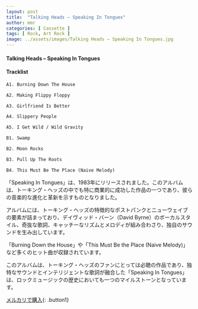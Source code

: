 ```yaml
---
layout: post
title:  "Talking Heads – Speaking In Tongues"
author: mmr
categories: [ Cassette ]
tags: [ Rock, Art Rock ]
image: ../assets/images/Talking Heads – Speaking In Tongues.jpg
---
```


#### Talking Heads – Speaking In Tongues

#### Tracklist
```md
A1. Burning Down The House

A2. Making Flippy Floppy

A3. Girlfriend Is Better

A4. Slippery People

A5. I Get Wild / Wild Gravity

B1. Swamp

B2. Moon Rocks

B3. Pull Up The Roots

B4. This Must Be The Place (Naive Melody)
```

「Speaking In Tongues」は、1983年にリリースされました。このアルバムは、トーキング・ヘッズの中でも特に商業的に成功した作品の一つであり、彼らの音楽的な進化と革新を示すものとなりました。

アルバムには、トーキング・ヘッズの特徴的なポストパンクとニューウェイブの要素が詰まっており、デイヴィッド・バーン（David Byrne）のボーカルスタイル、奇抜な歌詞、キャッチーなリズムとメロディが組み合わさり、独自のサウンドを生み出しています。

「Burning Down the House」や「This Must Be the Place (Naive Melody)」など多くのヒット曲が収録されています。

このアルバムは、トーキング・ヘッズのファンにとっては必聴の作品であり、独特なサウンドとインテリジェントな歌詞が融合した「Speaking In Tongues」は、ロックミュージックの歴史においても一つのマイルストーンとなっています。

[メルカリで購入](https://jp.mercari.com/item/m36336920613){: .button1}
